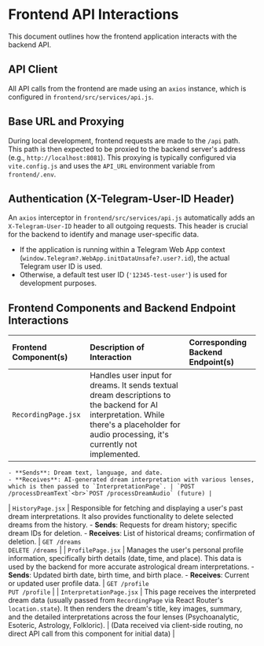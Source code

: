 # Frontend API Interactions

This document outlines how the frontend application interacts with the backend API.

## API Client
All API calls from the frontend are made using an `axios` instance, which is configured in `frontend/src/services/api.js`.

## Base URL and Proxying
During local development, frontend requests are made to the `/api` path. This path is then expected to be proxied to the backend server's address (e.g., `http://localhost:8081`). This proxying is typically configured via `vite.config.js` and uses the `API_URL` environment variable from `frontend/.env`.

## Authentication (X-Telegram-User-ID Header)
An `axios` interceptor in `frontend/src/services/api.js` automatically adds an `X-Telegram-User-ID` header to all outgoing requests. This header is crucial for the backend to identify and manage user-specific data.

- If the application is running within a Telegram Web App context (`window.Telegram?.WebApp.initDataUnsafe?.user?.id`), the actual Telegram user ID is used.
- Otherwise, a default test user ID (`'12345-test-user'`) is used for development purposes.

## Frontend Components and Backend Endpoint Interactions

| Frontend Component(s) | Description of Interaction                                                                                                                                                                                                                                        | Corresponding Backend Endpoint(s) |
| :-------------------- | :-------------------------------------------------------------------------------------------------------------------------------------------------------------------------------------------------------------------------------------------------------------------- | :-------------------------------- |
| `RecordingPage.jsx`   | Handles user input for dreams. It sends textual dream descriptions to the backend for AI interpretation. While there's a placeholder for audio processing, it's currently not implemented.
    - **Sends**: Dream text, language, and date.
    - **Receives**: AI-generated dream interpretation with various lenses, which is then passed to `InterpretationPage`. | `POST /processDreamText`<br>`POST /processDreamAudio` (future) |
| `HistoryPage.jsx`     | Responsible for fetching and displaying a user's past dream interpretations. It also provides functionality to delete selected dreams from the history.
    - **Sends**: Requests for dream history; specific dream IDs for deletion.
    - **Receives**: List of historical dreams; confirmation of deletion.                                                  | `GET /dreams`<br>`DELETE /dreams`   |
| `ProfilePage.jsx`     | Manages the user's personal profile information, specifically birth details (date, time, and place). This data is used by the backend for more accurate astrological dream interpretations.
    - **Sends**: Updated birth date, birth time, and birth place.
    - **Receives**: Current or updated user profile data.                                                                    | `GET /profile`<br>`PUT /profile`    |
| `InterpretationPage.jsx` | This page receives the interpreted dream data (usually passed from `RecordingPage` via React Router's `location.state`). It then renders the dream's title, key images, summary, and the detailed interpretations across the four lenses (Psychoanalytic, Esoteric, Astrology, Folkloric). | (Data received via client-side routing, no direct API call from this component for initial data) |